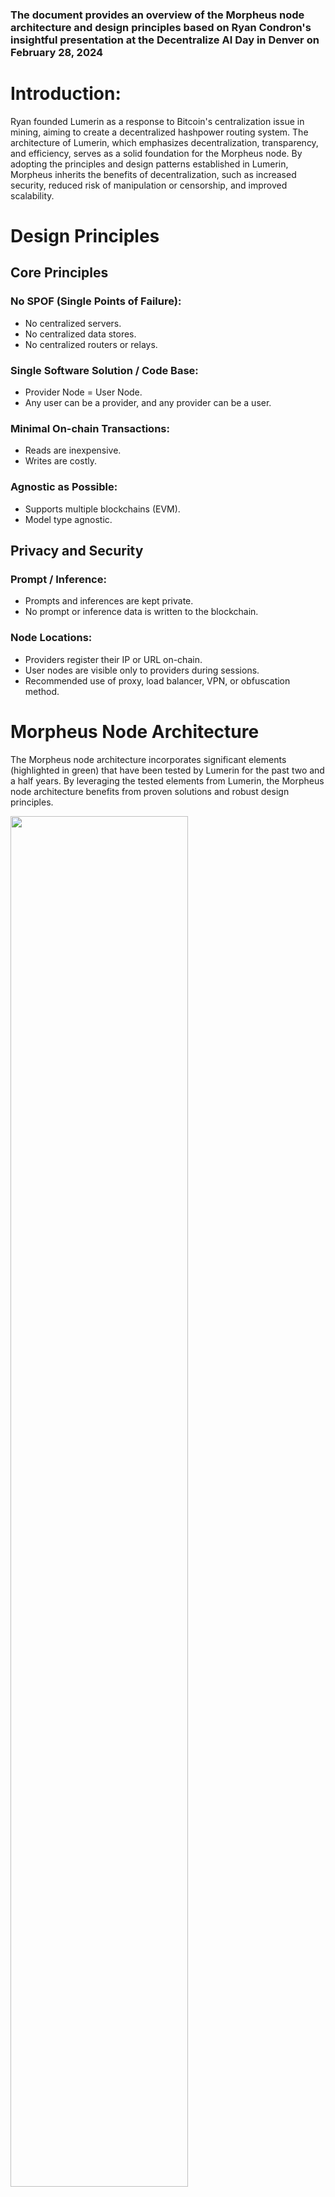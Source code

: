 ### The document provides an overview of the Morpheus node architecture and design principles based on Ryan Condron's insightful presentation at the Decentralize AI Day in Denver on February 28, 2024

# Introduction:
Ryan founded Lumerin as a response to Bitcoin's centralization issue in mining, aiming to create a decentralized hashpower routing system. The architecture of Lumerin, which emphasizes decentralization, transparency, and efficiency, serves as a solid foundation for the Morpheus node. By adopting the principles and design patterns established in Lumerin, Morpheus inherits the benefits of decentralization, such as increased security, reduced risk of manipulation or censorship, and improved scalability.

# Design Principles
## Core Principles
### No SPOF (Single Points of Failure):
- No centralized servers.
- No centralized data stores.
- No centralized routers or relays.

### Single Software Solution / Code Base:
- Provider Node = User Node.
- Any user can be a provider, and any provider can be a user.

### Minimal On-chain Transactions:
- Reads are inexpensive.
- Writes are costly.

### Agnostic as Possible:
- Supports multiple blockchains (EVM).
- Model type agnostic.

## Privacy and Security
### Prompt / Inference:
- Prompts and inferences are kept private.
- No prompt or inference data is written to the blockchain.

### Node Locations:
- Providers register their IP or URL on-chain.
- User nodes are visible only to providers during sessions.
- Recommended use of proxy, load balancer, VPN, or obfuscation method.

# Morpheus Node Architecture
The Morpheus node architecture incorporates significant elements (highlighted in green) that have been tested by Lumerin for the past two and a half years. By leveraging the tested elements from Lumerin, the Morpheus node architecture benefits from proven solutions and robust design principles. 

<img src="/Graphics/Docs%20Graphics/English/Morpheus%20Node/%20Architecture.png" width=75% height=75%>

# Morpheus Smart Contracts Structure
The cornerstone of Morpheus' smart contract architecture is the ecosystem registry contract. This contract serves as a versioning mechanism for managing the complexity of operating across multiple blockchain networks. Instead of dealing with the challenges of tracking smart contracts, addresses, and versions separately on each chain, Morpheus simplifies this process by using the ecosystem registry. When deploying on a new blockchain, the first step is deploying the registry contract, which then registers all subsequent contracts deployed on that chain. Developers and users interacting with Morpheus can easily access all relevant contracts by calling the main ecosystem contract for that specific blockchain. This streamlined approach ensures efficient access to the Morpheus functionalities across different chains.

<img src="/Graphics/Docs%20Graphics/English/Morpheus%20Node/%20Smart%20Contracts%20Structure.png" width=75% height=75%>

## The full list of contracts:
- Ecosystem Registry
- Provider Registry (whitelist)
- Session Router
- Marketplace
- Token Contract
- Capital Contract
- Model Registry (whitelist)
- Agent Registry (whitelist)

## Smart Contracts Whitelists
In the initial stages Morpheus will rely on whitelists as a trust mechanism. This involves placing trust in reputable actors within the Provider Registry, authenticated LLM (Model Registry) models, and trustworthy agents (Agent Registry). The reason for this cautious approach is the novelty of the technical solutions and the potential unknown hazards it may pose. As the ecosystem evolves and technology advances to enable proof of inference, proof of models, and proof of agents, the reliance on whitelists will gradually diminish. Reputation systems will be developed for providers and models, allowing for a more open and decentralized environment once trust can be verified through these mechanisms.

# Morpheus Session Flow
The basic pattern is adopted from Lumerin node structure

<img src="/Graphics/Docs%20Graphics/English/Morpheus%20Node/%20Session%20Flow.png" width=75% height=75%>

## The full session cycles includes six stages:
**1. Get Providers**  
User selects a model and receives endpoints from the router.  
**2. Select Provider**  
User node pings endpoints to determine the best provider and requests a session.  
**3. Open Session**  
If the provider accepts a session request, the user submits an "open session" transaction to the router.  
**4. Send Prompts**  
User communicates prompts to the provider through an open socket.  
**5. Close Session**  
Upon completion, the user requests a receipt from the provider and submits it, along with a report, to the router for session closure.  
**6. Pay Provider**  
The provider claims payment from the router.  

# Conclusions
- Avoid centralization points
- Prioritize privacy where possible
- Use portable code for a seamless user/provider experience
- Adopt the proven Lumerin pattern for efficiency and reliability
- Ensure deterministic interactions for transparent transactions
- Start with whitelists for trust and gradually move towards proofs
- Time is of the essence to safeguard models from interference

---------------------

For detailed technical information, refer to the full documentation and resources available on the provided links:
- [Github](https://github.com/MorpheusAIs/Morpheus-Lumerin-Node)
- [Full Model Documentation](https://github.com/MorpheusAIs/Docs/blob/main/!KEYDOCS%20README%20FIRST!/Compute%20Providers/Morpheus%20Lumerin%20Model.md)
- [Presentation](https://drive.google.com/file/d/1Tute7WQD8djn1S5ZAQEgCTCDnDMOG3Em/view?usp=sharing)
- [Video](https://youtu.be/l83Zq12tCpg?si=owcmcqLYzhoEFvht) 

-------------------

**Ryan’s contacts:**
- Telegram: [@rkcondron](https://t.me/rkcondron)
- X/Twitter: [@ryankcondron](https://twitter.com/ryankcondron)
- Email: ryan@titan.io
 

